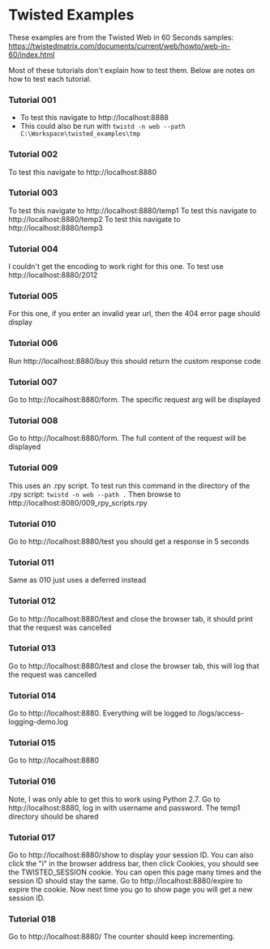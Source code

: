 # Twisted Examples
These examples are from the Twisted Web in 60 Seconds samples: https://twistedmatrix.com/documents/current/web/howto/web-in-60/index.html

Most of these tutorials don't explain how to test them. Below are notes on how to test each tutorial.

### Tutorial 001
* To test this navigate to http://localhost:8888
* This could also be run with `twistd -n web --path C:\Workspace\twisted_examples\tmp`

### Tutorial 002
To test this navigate to http://localhost:8880

### Tutorial 003
To test this navigate to http://localhost:8880/temp1
To test this navigate to http://localhost:8880/temp2
To test this navigate to http://localhost:8880/temp3

### Tutorial 004
I couldn't get the encoding to work right for this one. To test use http://localhost:8880/2012

### Tutorial 005
For this one, if you enter an invalid year url, then the 404 error page should display

### Tutorial 006
Run http://localhost:8880/buy this should return the custom response code

### Tutorial 007
Go to http://localhost:8880/form. The specific request arg will be displayed

### Tutorial 008
Go to http://localhost:8880/form. The full content of the request will be displayed

### Tutorial 009
This uses an .rpy script. To test run this command in the directory of the .rpy script:
`twistd -n web --path .`
Then browse to http://localhost:8080/009_rpy_scripts.rpy

### Tutorial 010
Go to http://localhost:8880/test you should get a response in 5 seconds

### Tutorial 011
Same as 010 just uses a deferred instead

### Tutorial 012
Go to http://localhost:8880/test and close the browser tab, it should print that the request was cancelled

### Tutorial 013
Go to http://localhost:8880/test and close the browser tab, this will log that the request was cancelled

### Tutorial 014
Go to http://localhost:8880. Everything will be logged to /logs/access-logging-demo.log

### Tutorial 015
Go to http://localhost:8880

### Tutorial 016
Note, I was only able to get this to work using Python 2.7. Go to http://localhost:8880, log in with username and password. The temp1 directory should be shared

### Tutorial 017
Go to http://localhost:8880/show to display your session ID. You can also click the "i" in the browser address bar, then click Cookies, you should see the TWISTED_SESSION cookie.
You can open this page many times and the session ID should stay the same.
Go to http://localhost:8880/expire to expire the cookie. Now next time you go to show page you will get a new session ID.

### Tutorial 018
Go to http://localhost:8880/ The counter should keep incrementing.